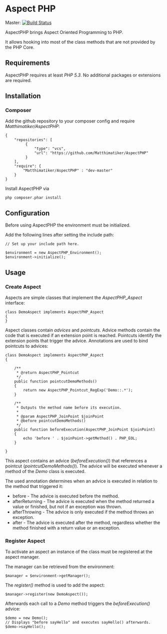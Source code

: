 # Aspect PHP # 

Master: [![Build Status](https://secure.travis-ci.org/Matthimatiker/AspectPHP.png?branch=master)](http://travis-ci.org/Matthimatiker/AspectPHP)

AspectPHP brings Aspect Oriented Programming to PHP. 

It allows hooking into most of the class methods that are not 
provided by the PHP Core.

## Requirements ##

AspectPHP requires at least *PHP 5.3*. No additional packages or 
extensions are required.

## Installation ##

### Composer ###

Add the github repository to your composer config and require
*Matthimatiker/AspectPHP*:

    {
        "repositories": [
             {
                 "type": "vcs",
                 "url": "https://github.com/Matthimatiker/AspectPHP"
             }
        ],
        "require": {
            "Matthimatiker/AspectPHP" : "dev-master"
        }
    }
    
Install AspectPHP via 

    php composer.phar install

## Configuration ##

Before using AspectPHP the environment must be initialized.

Add the following lines after setting the include path:

    // Set up your include path here.
    
    $environment = new AspectPHP_Environment();
    $environment->initialize();

## Usage ##

### Create Aspect ###

Aspects are simple classes that implement the *AspectPHP_Aspect* 
interface:

    class DemoAspect implements AspectPHP_Aspect
    {
    }
    
Aspect classes contain *advices* and *pointcuts*. Advice methods contain 
the code that is executed if an extension point is reached. Pointcuts 
identify the extension points that trigger the advice. Annotations are 
used to bind pointcuts to advices:

    class DemoAspect implements AspectPHP_Aspect
    {
        
        /**
         * @return AspectPHP_Pointcut
         */
        public function pointcutDemoMethods()
        {
            return new AspectPHP_Pointcut_RegExp('Demo::.*');
        }
        
        /**
         * Outputs the method name before its execution.
         *
         * @param AspectPHP_JoinPoint $joinPoint
         * @before pointcutDemoMethods()
         */
        public function beforeExecution(AspectPHP_JoinPoint $joinPoint)
        {
            echo 'before ' . $joinPoint->getMethod() . PHP_EOL;
        }
        
    }
    
This aspect contains an advice (*beforeExecution()*) that references 
a pointcut (*pointcutDemoMethods()*). The advice will be executed 
whenever a method of the *Demo* class is executed.

The used annotation determines when an advice is executed in relation
to the method that triggered it:

* before         - The advice is executed before the method.
* afterReturning - The advice is executed when the method returned a 
                   value or finished, but not if an exception was
                   thrown.
* afterThrowing  - The advice is only executed if the method throws
                   an exception.
* after          - The advice is executed after the method, regardless 
                   whether the method finished with a return value
                   or an exception.

### Register Aspect ###

To activate an aspect an instance of the class must be registered at the 
aspect manager.

The manager can be retrieved from the environment:

    $manager = $environment->getManager();
    
The *register()* method is used to add the aspect:

    $manager->register(new DemoAspect());
    
Afterwards each call to a *Demo* method triggers the *beforeExecution()*
advice:

    $demo = new Demo();
    // Displays "before sayHello" and executes sayHello() afterwards.
    $demo->sayHello();